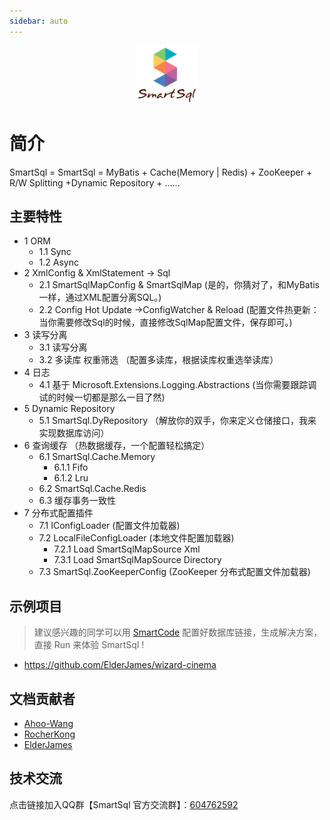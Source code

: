 ```yaml
---
sidebar: auto
---
```


<p align="center">
  <a href="https://github.com/Ahoo-Wang/SmartSql" target="_blank"><img width="100"src="./docs/imgs/SmartSql.png"></a>
</p>

# 简介

 SmartSql = SmartSql = MyBatis + Cache(Memory | Redis) + ZooKeeper + R/W Splitting +Dynamic Repository + ......

## 主要特性

- 1 ORM
  - 1.1 Sync
  - 1.2 Async
- 2 XmlConfig & XmlStatement -> Sql
  - 2.1 SmartSqlMapConfig & SmartSqlMap (是的，你猜对了，和MyBatis一样，通过XML配置分离SQL。)
  - 2.2 Config Hot Update ->ConfigWatcher & Reload (配置文件热更新：当你需要修改Sql的时候，直接修改SqlMap配置文件，保存即可。)
- 3 读写分离
  - 3.1 读写分离
  - 3.2 多读库 权重筛选 （配置多读库，根据读库权重选举读库）
- 4 日志
  - 4.1 基于 Microsoft.Extensions.Logging.Abstractions  (当你需要跟踪调试的时候一切都是那么一目了然)
- 5 Dynamic Repository
  - 5.1 SmartSql.DyRepository  （解放你的双手，你来定义仓储接口，我来实现数据库访问）
- 6 查询缓存  （热数据缓存，一个配置轻松搞定）
  - 6.1 SmartSql.Cache.Memory
    - 6.1.1 Fifo
    - 6.1.2 Lru
  - 6.2 SmartSql.Cache.Redis
  - 6.3 缓存事务一致性
- 7 分布式配置插件
  - 7.1 IConfigLoader (配置文件加载器)
  - 7.2 LocalFileConfigLoader  (本地文件配置加载器)
    - 7.2.1 Load SmartSqlMapSource Xml
    - 7.3.1 Load SmartSqlMapSource Directory
  - 7.3 SmartSql.ZooKeeperConfig (ZooKeeper 分布式配置文件加载器)

## 示例项目

>建议感兴趣的同学可以用 [SmartCode](https://github.com/Ahoo-Wang/SmartCode) 配置好数据库链接，生成解决方案，直接 Run 来体验 SmartSql !

- <https://github.com/ElderJames/wizard-cinema>


## 文档贡献者

- [Ahoo-Wang](https://github.com/Ahoo-Wang)
- [RocherKong](https://github.com/RocherKong)
- [ElderJames](https://github.com/ElderJames)

## 技术交流

点击链接加入QQ群【SmartSql 官方交流群】：[604762592](https://jq.qq.com/?_wv=1027&k=5Sy8Ahw)